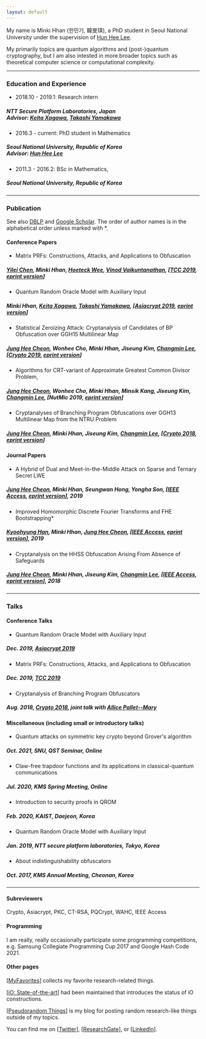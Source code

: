 ```yaml
---
layout: default
---
```


My name is Minki Hhan (한민기, 韓旻琪), a PhD student in Seoul National University under the supervision of [Hun Hee Lee](http://www.math.snu.ac.kr/~hhlee/). 

My primarily topics are quantum algorithms and (post-)quantum cryptography, but I am also intested in more broader topics such as theoretical computer science or computational complexity.

* * *

### Education and Experience
- 2018.10 - 2019.1: Research intern
##### NTT Secure Platform Laboratories, Japan<br/>Advisor: [Keita Xagawa](http://xagawa.net/), [Takashi Yamakawa](https://sites.google.com/view/takashiyamakawa)
- 2016.3 - current: PhD student in Mathematics
##### Seoul National University, Republic of Korea<br/>Advisor: [Hun Hee Lee](http://www.math.snu.ac.kr/~hhlee/)
- 2011.3 - 2016.2: BSc in Mathematics, 
##### Seoul National University, Republic of Korea

* * *

### Publication
See also [DBLP](https://dblp.org/pers/hd/h/Hhan:Minki) and [Google Scholar](https://scholar.google.com/citations?user=T5xFDAMAAAAJ&hl=en). The order of author names is in the alphabetical order unless marked with *.

#### Conference Papers
- Matrix PRFs: Constructions, Attacks, and Applications to Obfuscation
##### [Yilei Chen](http://www.chenyilei.net/), Minki Hhan, [Hoeteck Wee](https://www.di.ens.fr/~wee/), [Vinod Vaikuntanathan](https://people.csail.mit.edu/vinodv/), [[TCC 2019](https://link.springer.com/chapter/10.1007%2F978-3-030-36030-6_3), [eprint version](https://eprint.iacr.org/2019/1085)]
- Quantum Random Oracle Model with Auxiliary Input
##### Minki Hhan, [Keita Xagawa](http://xagawa.net/), [Takashi Yamakawa](https://sites.google.com/view/takashiyamakawa), [[Asiacrypt 2019](https://link.springer.com/chapter/10.1007%2F978-3-030-34578-5_21), [eprint version](https://eprint.iacr.org/2019/1093)]
- Statistical Zeroizing Attack: Cryptanalysis of Candidates of BP Obfuscation over GGH15 Multilinear Map
##### [Jung Hee Cheon](http://www.math.snu.ac.kr/~jhcheon/xe2/), Wonhee Cho, Minki Hhan, Jiseung Kim, <a href="http://perso.ens-lyon.fr/changmin.lee/">Changmin Lee</a>, [<a href="https://link.springer.com/chapter/10.1007%2F978-3-030-26954-8_9">Crypto 2019</a>, <a href="https://eprint.iacr.org/2018/1081">eprint version</a>]
- Algorithms for CRT-variant of Approximate Greatest Common Divisor Problem,
##### <a href="http://www.math.snu.ac.kr/~jhcheon/xe2/">Jung Hee Cheon</a>, Wonhee Cho, Minki Hhan, Minsik Kang, Jiseung Kim, <a href="http://perso.ens-lyon.fr/changmin.lee/">Changmin Lee</a>, [NutMic 2019, <a href="https://eprint.iacr.org/2019/195">eprint version</a>]
- Cryptanalyses of Branching Program Obfuscations over GGH13 Multilinear Map from the NTRU Problem
##### <a href="http://www.math.snu.ac.kr/~jhcheon/xe2/">Jung Hee Cheon</a>, Minki Hhan, Jiseung Kim, <a href="http://perso.ens-lyon.fr/changmin.lee/">Changmin Lee</a>, [<a href="https://link.springer.com/chapter/10.1007/978-3-319-96878-0_7">Crypto 2018</a>, <a href="https://eprint.iacr.org/2018/408">eprint version</a>]
        
#### Journal Papers
- A Hybrid of Dual and Meet-in-the-Middle Attack on Sparse and Ternary Secret LWE
##### <a href="http://www.math.snu.ac.kr/~jhcheon/xe2/">Jung Hee Cheon</a>, Minki Hhan, Seungwan Hong, Yongha Son, [<a href="https://ieeexplore.ieee.org/document/8747481">IEEE Access</a>, <a href="https://eprint.iacr.org/2019/1114">eprint version</a>], 2019
- Improved Homomorphic Discrete Fourier Transforms and FHE Bootstrapping*
##### <a href="https://kyoohyunghan.github.io/">Kyoohyung Han</a>, Minki Hhan, <a href="http://www.math.snu.ac.kr/~jhcheon/xe2/">Jung Hee Cheon</a>, [<a href="https://ieeexplore.ieee.org/document/8701685">IEEE Access</a>, <a href="https://eprint.iacr.org/2018/1073">eprint version</a>], 2019
- Cryptanalysis on the HHSS Obfuscation Arising From Absence of Safeguards
##### <a href="http://www.math.snu.ac.kr/~jhcheon/xe2/">Jung Hee Cheon</a>, Minki Hhan, Jiseung Kim, <a href="http://perso.ens-lyon.fr/changmin.lee/">Changmin Lee</a>, [<a href="https://ieeexplore.ieee.org/document/8401690">IEEE Access</a>, <a href="https://eprint.iacr.org/2018/397">eprint version</a>], 2018

* * *

### Talks
#### Conference Talks
- Quantum Random Oracle Model with Auxiliary Input
##### Dec. 2019, [Asiacrypt 2019](https://asiacrypt.iacr.org/2019/)
- Matrix PRFs: Constructions, Attacks, and Applications to Obfuscation
##### Dec. 2019, [TCC 2019](https://tcc.iacr.org/2019/)
- Cryptanalysis of Branching Program Obfuscators
##### Aug. 2018, [Crypto 2018](https://crypto.iacr.org/2018/), joint talk with [Allice Pallet--Mary](https://apelletm.github.io/)


#### Miscellaneous (including small or introductory talks)
- Quantum attacks on symmetric key crypto beyond Grover's algorithm
##### Oct. 2021, SNU, QST Seminar, Online
- Claw-free trapdoor functions and its applications in classical-quantum communications
##### Jul. 2020, KMS Spring Meeting, Online
- Introduction to security proofs in QROM
##### Feb. 2020, KAIST, Daejeon, Korea
- Quantum Random Oracle Model with Auxiliary Input
##### Jan. 2019, NTT secure platform laboratories, Tokyo, Korea
- About indistinguishability obfuscators
##### Oct. 2017, KMS Annual Meeting, Cheonan, Korea

* * *

#### Subreviewers
Crypto, Asiacrypt, PKC, CT-RSA, PQCrypt, WAHC, IEEE Access
#### Programming
I am really, really occasionally participate some programming competitions, e.g. Samsung Collegiate Programming Cup 2017 and Google Hash Code 2021.
#### Other pages
[[MyFavorites](./collection.html)] collects my favorite research-related things.

[[iO: State-of-the-art](https://sites.google.com/view/iostate-of-the-art/home)] had been maintained that introduces the status of iO constructions.

[[Pseudorandom Things](https://pseudorandomstring.wordpress.com/)] is my blog for posting random research-like things outside of my topics.

You can find me on [[Twitter](https://twitter.com/MinkiHhan)], [[ResearchGate](https://www.researchgate.net/profile/Minki-Hhan)], or [[LinkedIn](https://www.linkedin.com/in/minki-hhan-b8683a193/)].
